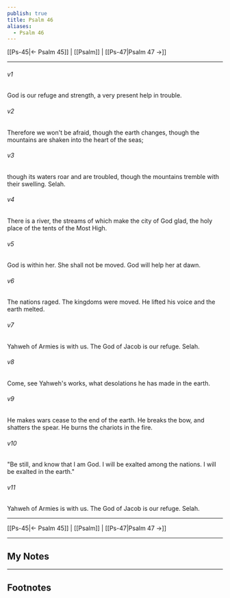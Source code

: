 ```yaml
---
publish: true
title: Psalm 46
aliases:
  - Psalm 46
---
```


[[Ps-45|← Psalm 45]] | [[Psalm]] | [[Ps-47|Psalm 47 →]]
***



###### v1 
God is our refuge and strength, a very present help in trouble. 

###### v2 
Therefore we won't be afraid, though the earth changes, though the mountains are shaken into the heart of the seas; 

###### v3 
though its waters roar and are troubled, though the mountains tremble with their swelling. Selah. 

###### v4 
There is a river, the streams of which make the city of God glad, the holy place of the tents of the Most High. 

###### v5 
God is within her. She shall not be moved. God will help her at dawn. 

###### v6 
The nations raged. The kingdoms were moved. He lifted his voice and the earth melted. 

###### v7 
Yahweh of Armies is with us. The God of Jacob is our refuge. Selah. 

###### v8 
Come, see Yahweh's works, what desolations he has made in the earth. 

###### v9 
He makes wars cease to the end of the earth. He breaks the bow, and shatters the spear. He burns the chariots in the fire. 

###### v10 
"Be still, and know that I am God. I will be exalted among the nations. I will be exalted in the earth." 

###### v11 
Yahweh of Armies is with us. The God of Jacob is our refuge. Selah.

***
[[Ps-45|← Psalm 45]] | [[Psalm]] | [[Ps-47|Psalm 47 →]]

---
## My Notes

---
## Footnotes